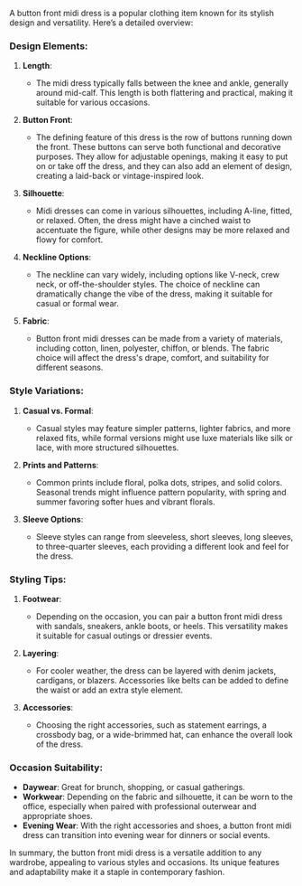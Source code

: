 A button front midi dress is a popular clothing item known for its stylish design and versatility. Here’s a detailed overview:

### Design Elements:
1. **Length**:
   - The midi dress typically falls between the knee and ankle, generally around mid-calf. This length is both flattering and practical, making it suitable for various occasions.

2. **Button Front**:
   - The defining feature of this dress is the row of buttons running down the front. These buttons can serve both functional and decorative purposes. They allow for adjustable openings, making it easy to put on or take off the dress, and they can also add an element of design, creating a laid-back or vintage-inspired look.

3. **Silhouette**:
   - Midi dresses can come in various silhouettes, including A-line, fitted, or relaxed. Often, the dress might have a cinched waist to accentuate the figure, while other designs may be more relaxed and flowy for comfort.

4. **Neckline Options**:
   - The neckline can vary widely, including options like V-neck, crew neck, or off-the-shoulder styles. The choice of neckline can dramatically change the vibe of the dress, making it suitable for casual or formal wear.

5. **Fabric**:
   - Button front midi dresses can be made from a variety of materials, including cotton, linen, polyester, chiffon, or blends. The fabric choice will affect the dress's drape, comfort, and suitability for different seasons.

### Style Variations:
1. **Casual vs. Formal**:
   - Casual styles may feature simpler patterns, lighter fabrics, and more relaxed fits, while formal versions might use luxe materials like silk or lace, with more structured silhouettes.

2. **Prints and Patterns**:
   - Common prints include floral, polka dots, stripes, and solid colors. Seasonal trends might influence pattern popularity, with spring and summer favoring softer hues and vibrant florals.

3. **Sleeve Options**:
   - Sleeve styles can range from sleeveless, short sleeves, long sleeves, to three-quarter sleeves, each providing a different look and feel for the dress.

### Styling Tips:
1. **Footwear**:
   - Depending on the occasion, you can pair a button front midi dress with sandals, sneakers, ankle boots, or heels. This versatility makes it suitable for casual outings or dressier events.

2. **Layering**:
   - For cooler weather, the dress can be layered with denim jackets, cardigans, or blazers. Accessories like belts can be added to define the waist or add an extra style element.

3. **Accessories**:
   - Choosing the right accessories, such as statement earrings, a crossbody bag, or a wide-brimmed hat, can enhance the overall look of the dress.

### Occasion Suitability:
- **Daywear**: Great for brunch, shopping, or casual gatherings.
- **Workwear**: Depending on the fabric and silhouette, it can be worn to the office, especially when paired with professional outerwear and appropriate shoes.
- **Evening Wear**: With the right accessories and shoes, a button front midi dress can transition into evening wear for dinners or social events.

In summary, the button front midi dress is a versatile addition to any wardrobe, appealing to various styles and occasions. Its unique features and adaptability make it a staple in contemporary fashion.